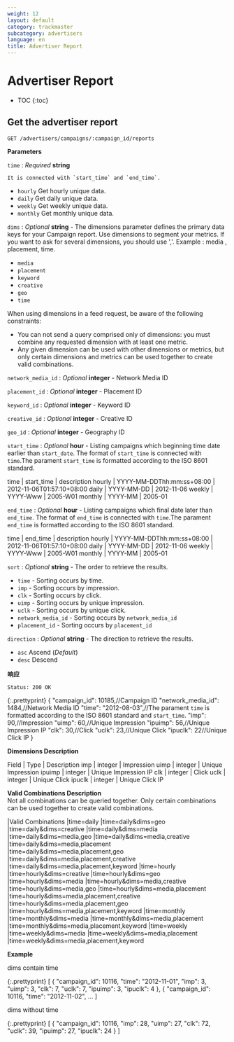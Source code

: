 ```yaml
---
weight: 12
layout: default
category: trackmaster
subcategory: advertisers
language: en
title: Advertiser Report
---
```


# Advertiser Report

* TOC
{:toc}


## Get the advertiser report

    GET /advertisers/campaigns/:campaign_id/reports

**Parameters**

`time`
: _Required_ **string**  

	It is connected with `start_time` and `end_time`.

  * `hourly` Get hourly unique data.
  * `daily` Get daily unique data.
  * `weekly` Get weekly unique data.
  * `monthly` Get monthly unique data.

`dims`
: _Optional_ **string** - The dimensions parameter defines the primary data keys for your Campaign report. Use dimensions to segment your metrics. If you want to ask for several dimensions, you should use ','. Example : media , placement, time. 
  
  *  `media`    
  *  `placement` 
  *  `keyword` 
  *  `creative` 
  *  `geo` 
  *  `time` 

When using dimensions in a feed request, be aware of the following constraints:

* You can not send a query comprised only of dimensions: you must combine any requested dimension with at least one metric.
* Any given dimension can be used with other dimensions or metrics, but only certain dimensions and metrics can be used together to create valid combinations. 

`network_media_id`
: _Optional_ **integer** - Network Media ID

`placement_id`
: _Optional_ **integer** - Placement ID

`keyword_id`
: _Optional_ **integer** - Keyword ID

`creative_id`
: _Optional_ **integer** - Creative ID

`geo_id`
: _Optional_ **integer** - Geography ID

`start_time`
: _Optional_ **hour** - Listing campaigns which beginning time date earlier than `start_date`. The format of `start_time` is connected with `time`.The parament  `start_time` is formatted according to the ISO 8601 standard.

time | start_time   | description
hourly   | YYYY-MM-DDThh:mm:ss+08:00   | 2012-11-06T01:57:10+08:00
daily    | YYYY-MM-DD     | 2012-11-06
weekly   | YYYY-Www     | 2005-W01
monthly  | YYYY-MM     | 2005-01

`end_time`
: _Optional_ **hour** - Listing campaigns which final date later than `end_time`. The format of `end_time` is connected with `time`.The parament `end_time` is formatted according to the ISO 8601 standard.

time | end_time   | description
hourly   | YYYY-MM-DDThh:mm:ss+08:00   | 2012-11-06T01:57:10+08:00
daily    | YYYY-MM-DD     | 2012-11-06
weekly   | YYYY-Www     | 2005-W01
monthly  | YYYY-MM     | 2005-01

`sort`
: _Optional_ **string** - The order to retrieve the results.

  * `time` - Sorting occurs by time.
  * `imp` - Sorting occurs by impression.
  * `clk` - Sorting occurs by click.
  * `uimp` - Sorting occurs by unique impression.
  * `uclk` - Sorting occurs by unique click.
  * `network_media_id` - Sorting occurs by `network_media_id`
  * `placement_id` - Sorting occurs by `placement_id`

`direction`
: _Optional_ **string** - The direction to retrieve the results.

  * `asc` Ascend (_Default_)
  * `desc` Descend


**响应**

    Status: 200 OK
    

{:.prettyprint}
      {
        "campaign_id": 10185,//Campaign ID
        "network_media_id": 1484,//Network Media ID
        "time": "2012-08-03",//The parament `time` is formatted according to the ISO 8601 standard and `start_time`.
        "imp": 90,//Impression
        "uimp": 60,//Unique Impression
        "ipuimp": 56,//Unique Impression IP
        "clk": 30,//Click
        "uclk": 23,//Unique Click
        "ipuclk": 22//Unique Click IP
      }


**Dimensions Description**

Field | Type     | Description
imp      | integer     | Impression
uimp     | integer     | Unique Impression
ipuimp   | integer     | Unique Impression IP
clk      | integer     | Click
uclk     | integer     | Unique Click
ipuclk   | integer     | Unique Click IP

**Valid Combinations Description**  
Not all combinations can be queried together. Only certain combinations can be used together to create valid combinations. 


|Valid Combinations
|time=daily
|time=daily&dims=geo
|time=daily&dims=creative 
|time=daily&dims=media
|time=daily&dims=media,geo
|time=daily&dims=media,creative 
|time=daily&dims=media,placement
|time=daily&dims=media,placement,geo
|time=daily&dims=media,placement,creative 
|time=daily&dims=media,placement,keyword 
|time=hourly 
|time=hourly&dims=creative 
|time=hourly&dims=geo 
|time=hourly&dims=media 
|time=hourly&dims=media,creative 
|time=hourly&dims=media,geo 
|time=hourly&dims=media,placement 
|time=hourly&dims=media,placement,creative 
|time=hourly&dims=media,placement,geo
|time=hourly&dims=media,placement,keyword
|time=monthly
|time=monthly&dims=media
|time=monthly&dims=media,placement
|time=monthly&dims=media,placement,keyword
|time=weekly
|time=weekly&dims=media
|time=weekly&dims=media,placement
|time=weekly&dims=media,placement,keyword

**Example**

dims contain time

{:.prettyprint}
    [
        {
            "campaign_id": 10116,
            "time": "2012-11-01",
            "imp": 3,
            "uimp": 3,
            "clk": 7,
            "uclk": 7,
            "ipuimp": 3,
            "ipuclk": 4
        },
        {
            "campaign_id": 10116,
            "time": "2012-11-02",
        …
    ]

dims without time

{:.prettyprint}
    [
        {
            "campaign_id": 10116,
            "imp": 28,
            "uimp": 27,
            "clk": 72,
            "uclk": 39,
            "ipuimp": 27,
            "ipuclk": 24
        }
    ]
